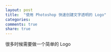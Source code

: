 ```yaml
---
layout: post
title:  "使用 Photoshop 快速创建文字透明的 Logo"
categories:
comments: true
share: true
---
```


很多时候需要做一个简单的 Logo
